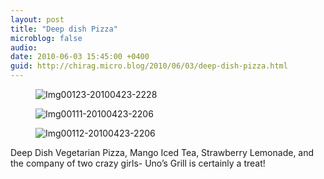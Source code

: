 ```yaml
---
layout: post
title: "Deep dish Pizza"
microblog: false
audio: 
date: 2010-06-03 15:45:00 +0400
guid: http://chirag.micro.blog/2010/06/03/deep-dish-pizza.html
---
```

<figure><img alt="Img00123-20100423-2228" src="http://www.chirag.biz/uploads/2018/0ff9f3189b.jpg"></figure><figure><img alt="Img00111-20100423-2206" src="http://www.chirag.biz/uploads/2018/dce6cd2ebe.jpg"></figure><figure><img alt="Img00112-20100423-2206" src="http://www.chirag.biz/uploads/2018/f717c5a0b9.jpg"></figure><p>Deep Dish Vegetarian Pizza, Mango Iced Tea, Strawberry Lemonade, and the company of two crazy girls- Uno’s Grill is certainly a treat!</p>

